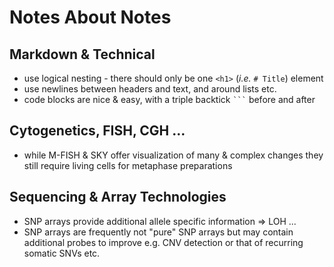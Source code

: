 # Notes About Notes

## Markdown & Technical

* use logical nesting - there should only be one `<h1>` (_i.e._ `# Title`) element
* use newlines between headers and text, and around lists etc.
* code blocks are nice & easy, with a triple backtick <code>```</code> before and after

## Cytogenetics, FISH, CGH ...

* while M-FISH & SKY offer visualization of many & complex changes they still
require living cells for metaphase preparations

## Sequencing  & Array Technologies

* SNP arrays provide additional allele specific information => LOH ...
* SNP arrays are frequently not "pure" SNP arrays but may contain additional
probes to improve e.g. CNV detection or that of recurring somatic SNVs etc.